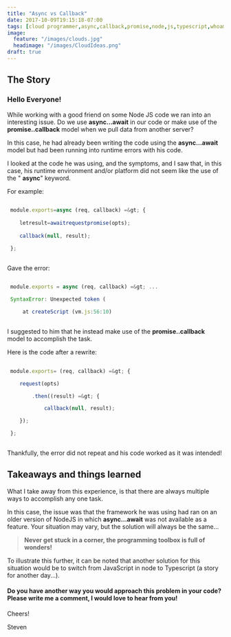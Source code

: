 ```yaml
---
title: "Async vs Callback"
date: 2017-10-09T19:15:18-07:00
tags: [cloud programmer,async,callback,promise,node,js,typescript,whoami,about]
image:
  feature: "/images/clouds.jpg"
  headimage: "/images/CloudIdeas.png"
draft: true
---
```


## The Story

### Hello Everyone!

While working with a good friend on some Node JS code we ran into an interesting issue. Do we use **async...await** in our code or make use of the **promise..callback** model when we pull data from another server?

In this case, he had already been writing the code using the **async...await** model but had been running into runtime errors with his code.

I looked at the code he was using, and the symptoms, and I saw that, in this case, his runtime environment and/or platform did not seem like the use of the &quot; **async**&quot; keyword.

For example:
```javascript
 
 module.exports=async (req, callback) =&gt; {
 
    letresult=awaitrequestpromise(opts);
 
    callback(null, result);

 };
 
```
Gave the error:

```javascript
 
 module.exports = async (req, callback) =&gt; ...                       ^

 SyntaxError: Unexpected token (

     at createScript (vm.js:56:10)
 
```

I suggested to him that he instead make use of the **promise..callback** model to accomplish the task.

Here is the code after a rewrite:

```javascript
 
 module.exports= (req, callback) =&gt; {

    request(opts)

        .then((result) =&gt; {

            callback(null, result);

    });

 };
 
 ```
Thankfully, the error did not repeat and his code worked as it was intended!

## Takeaways and things learned

What I take away from this experience, is that there are always multiple ways to accomplish any one task.

In this case, the issue was that the framework he was using had ran on an older version of NodeJS in which **async...await** was not available as a feature. Your situation may vary, but the solution will always be the same…

> **Never get stuck in a corner, the programming toolbox is full of wonders!**

To illustrate this further, it can be noted that another solution for this situation would be to switch from JavaScript in node to Typescript (a story for another day...). 

#### Do you have another way you would approach this problem in your code? Please write me a comment, I would love to hear from you!

Cheers!

Steven